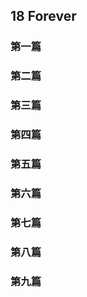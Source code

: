 ## 18 Forever

### 第一篇 



### 第二篇



### 第三篇



### 第四篇



### 第五篇



### 第六篇



### 第七篇



### 第八篇



### 第九篇

